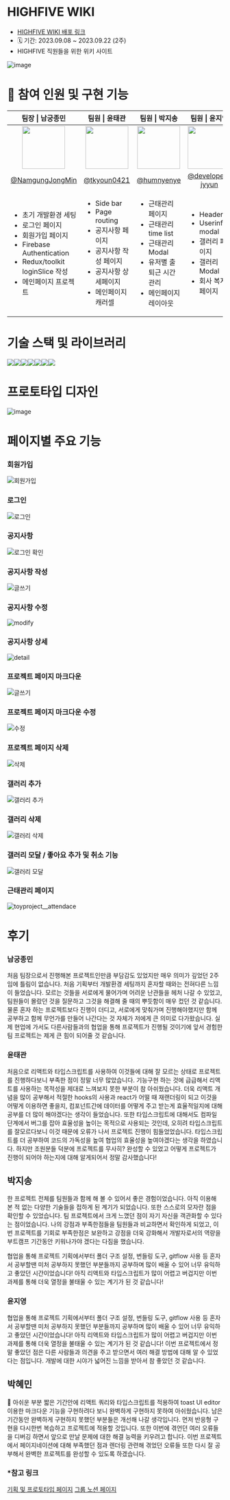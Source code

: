 # HIGHFIVE WIKI
- <a href="https://highfive-dev-4d7f4.firebaseapp.com/"> HIGHFIVE WIKI 배포 링크</a>
- 🗓 기간: 2023.09.08 ~ 2023.09.22 (2주)
- HIGHFIVE 직원들을 위한 위키 사이트

![image](https://github.com/NamgungJongMin/toy1/assets/100336573/99d2dab7-e26a-4e56-8905-d53dd1eb2e04)

# 👭 참여 인원 및 구현 기능
<table>
  <thead>
    <tr>
      <th align="center"> 팀장 | 남궁종민 </th>
      <th align="center"> 팀원 | 윤태관 </th>
      <th align="center"> 팀원 | 박지송 </th>
      <th align="center"> 팀원 | 윤지영 </th>
      <th align="center"> 팀원 | 박혜민 </th>
    </tr>
  </thead>
  <tbody>
    <tr>
      <td align="center">
        <a target="_blank" rel="noopener noreferrer nofollow" href="https://avatars.githubusercontent.com/u/100336573?v=4">
          <img src="https://avatars.githubusercontent.com/u/100336573?v=4" width="100" style="max-width: 100%;">
        </a>
      </td>
      <td align="center">
        <a target="_blank" rel="noopener noreferrer nofollow" href="https://avatars.githubusercontent.com/u/98436988?v=4">
          <img src="https://avatars.githubusercontent.com/u/98436988?v=4" width="100" style="max-width: 100%;">
        </a>
      </td>
      <td align="center">
        <a target="_blank" rel="noopener noreferrer nofollow" href="https://avatars.githubusercontent.com/u/106056638?v=4">
          <img src="https://avatars.githubusercontent.com/u/106056638?v=4" width="100" style="max-width: 100%;">
        </a>
      </td>
      <td align="center">
        <a target="_blank" rel="noopener noreferrer nofollow" href="https://avatars.githubusercontent.com/u/131247158?v=4">
          <img src="https://avatars.githubusercontent.com/u/131247158?v=4" width="100" style="max-width: 100%;">
        </a>
      </td>
      <td align="center">
        <a target="_blank" rel="noopener noreferrer nofollow" href="https://avatars.githubusercontent.com/u/137421610?v=4">
          <img src="https://avatars.githubusercontent.com/u/137421610?v=4" width="100" style="max-width: 100%;">
        </a>
      </td>
    </tr>
    <tr>
      <td align="center">
        <a href="https://github.com/NamgungJongMin">@NamgungJongMin</a>
      </td>
      <td align="center">
        <a href="https://github.com/tkyoun0421">@tkyoun0421</a>
      </td>
      <td align="center">
        <a href="https://github.com/humnyenye">@humnyenye</a>
      </td>
      <td align="center">
        <a href="https://github.com/developer-jyyun">@developer-jyyun</a>
      </td>
      <td align="center">
        <a href="https://github.com/IAMISTP">@IAMISTP</a>
      </td>
    </tr>
    <tr>
      <td>
        <ul>
          <li>초기 개발환경 세팅</li>
          <li>로그인 페이지</li>
          <li>회원가입 페이지</li>
          <li>Firebase Authentication</li>
          <li>Redux/toolkit loginSlice 작성</li>
          <li>메인페이지 프로젝트</li>
        </ul>
      </td>
      <td>
        <ul>
          <li>Side bar</li>
          <li>Page routing</li>
          <li>공지사항 페이지</li>
          <li>공지사항 작성 페이지</li>
          <li>공지사항 상세페이지</li>
          <li>메인페이지 캐러셀</li>
        </ul>
      </td>
      <td>
        <ul>
          <li>근태관리 페이지</li>
          <li>근태관리 time list</li>
          <li>근태관리 Modal</li>
          <li>유저별 출퇴근 시간 관리</li>
          <li>메인페이지 레이아웃</li>
        </ul>
      </td>
      <td>
        <ul>
          <li>Header</li>
          <li>Userinfo modal</li>
          <li>갤러리 페이지</li>
          <li>갤러리 Modal</li>
          <li>회사 복지 페이지</li>
        </ul>
      </td>
      <td>
        <ul>
          <li>프로젝트 페이지</li>
          <li>프로젝트 작성 페이지</li>
          <li>프로젝트 상세 페이지</li>
          <li>List box Component</li>
        </ul>
      </td>
    </tr>
  </tbody>
</table>

# 기술 스택 및 라이브러리
<div style="display: flex;">
  <img src="https://img.shields.io/badge/typescript-%23007ACC.svg?style=for-the-badge&logo=typescript&logoColor=white" />
  <img src="https://img.shields.io/badge/react-%2320232a?style=for-the-badge&logo=react&logoColor=%2361DAFB" />
  <img src="https://img.shields.io/badge/sass-CC6699?style=for-the-badge&logo=sass&logoColor=white" />
  <img src="https://img.shields.io/badge/github-181717?style=for-the-badge&logo=github&logoColor=white" />
  <img src="https://img.shields.io/badge/Firebase-%23039BE5.svg?style=for-the-badge&logo=Firebase" />
  <img src="https://img.shields.io/badge/Redux/toolkit-%23039BE5.svg?style=for-the-badge&logo=Redux" />
  <img src="https://img.shields.io/badge/REACTQUERY-FF4154.svg?style=for-the-badge&logo=reactquery&logoColor=white" />
</div>

# 프로토타입 디자인
![image](https://github.com/NamgungJongMin/toy1/assets/100336573/83a4ece9-6b6c-4515-8c2d-de03dba6bb14)

# 페이지별 주요 기능

### 회원가입
![회원가입](https://github.com/NamgungJongMin/toy1/assets/100336573/c64802b0-c900-43e4-bd27-931bc0e4a786)


### 로그인
![로그인](https://github.com/NamgungJongMin/toy1/assets/100336573/9ecc2edc-09e8-41e6-bc42-6655fdece71f)

### 공지사항
![로그인 확인](https://github.com/tkyoun0421/toy1/assets/98436988/3237f5d8-81ae-4dcc-86a3-d140029d77f4)

### 공지사항 작성
![글쓰기](https://github.com/tkyoun0421/toy1/assets/98436988/af67cc17-69a3-4450-b52c-dff8c1e2989d)

### 공지사항 수정
![modify](https://github.com/tkyoun0421/toy1/assets/98436988/39414f38-b649-4801-9dff-8f1d27f72801)

### 공지사항 상세
![detail](https://github.com/tkyoun0421/toy1/assets/98436988/f4dc887f-3817-44bf-94f9-84206be18843)

### 프로젝트 페이지 마크다운
![글쓰기](https://github.com/IAMISTP/toy1/assets/137421610/e3e4b29e-df04-4730-a157-7a30c2b37b2f)

### 프로젝트 페이지 마크다운 수정
![수정](https://github.com/IAMISTP/toy1/assets/137421610/befe9848-8c7f-4f44-baca-aedf0459f2e4)
 
### 프로젝트 페이지 삭제
![삭제](https://github.com/IAMISTP/toy1/assets/137421610/184d991c-7525-4996-a697-fbbaf714e60d)

### 갤러리 추가
![갤러리 추가](https://github.com/YFE-toy1-highfive/toy1/assets/100336573/f3bd2071-8112-429d-8a5a-f140d307ddff)

### 갤러리 삭제
![갤러리 삭제](https://github.com/YFE-toy1-highfive/toy1/assets/100336573/6889a3f6-5dfb-4f82-9afb-e1630c776117)

### 갤러리 모달 / 좋아요 추가 및 취소 기능
![갤러리 모달](https://github.com/YFE-toy1-highfive/toy1/assets/100336573/f1a88208-4a07-4daa-82c1-c045cd231693)


### 근태관리 페이지
![toyproject__attendace](https://github.com/humnyenye/toy1/assets/106056638/509c1018-3d6b-4320-9363-eeae89a1d754)

# 후기

### 남궁종민
처음 팀장으로서 진행해본 프로젝트인만큼 부담감도 있었지만 매우 의미가 깊었던 2주임에 틀림이 없습니다. 처음 기획부터 개발환경 세팅까지 혼자할 때와는 전혀다른 느낌이 들었습니다. 모르는 것들을 서로에게 물어가며 어려운 난관들을 헤처 나갈 수 있었고, 팀원들이 몰랐던 것을 질문하고 그것을 해결해 줄 때의 뿌듯함이 매우 컸던 것 같습니다. 물론 혼자 하는 프로젝트보다 진행이 더디고, 서로에게 맞춰가며 진행해야했지만 함께 공부하고 함께 무언가를 만들어 나간다는 것 자체가 저에게 큰 의미로 다가왔습니다. 실제 현업에 가서도 다른사람들과의 협업을 통해 프로젝트가 진행될 것이기에 앞서 경험한 팀 프로젝트는 제게 큰 힘이 되어줄 것 같습니다.

### 윤태관
처음으로 리액트와 타입스크립트를 사용하여 이것들에 대해 잘 모르는 상태로 프로젝트를 진행하다보니 부족한 점이 정말 너무 많았습니다. 기능구현 하는 것에 급급해서 리액트를 사용하는 목적성을 제대로 느껴보지 못한 부분이 참 아쉬웠습니다. 더욱 리액트 개념을 많이 공부해서 적절한 hooks의 사용과 react가 어떨 때 재랜더링이 되고 이것을 어떻게 이용하면 좋을지, 컴포넌트간에 데이터를 어떻게 주고 받는게 효율적일지에 대해 공부를 더 많이 해야겠다는 생각이 들었습니다. 또한 타입스크립트에 대해서도 컴파일 단계에서 버그를 잡아 효율성을 높이는 목적으로 사용되는 것인데, 오히려 타입스크립트를 잘모르다보니 이것 때문에 오류가 나서 프로젝트 진행이 힘들었었습니다. 타입스크립트를 더 공부하여 코드의 가독성을 높여 협업의 효율성을 높여야겠다는 생각을 하였습니다. 하지만 조원분들 덕분에 프로젝트를 무사히? 완성할 수 있었고 어떻게 프로젝트가 진행이 되어야 하는지에 대해 알게되어서 정말 감사했습니다!


## 박지송
한 프로젝트 전체를 팀원들과 함께 해 볼 수 있어서 좋은 경험이었습니다. 아직 이용해 본 적 없는 다양한 기술들을 접하게 된 계기가 되었습니다. 또한 스스로의 모자란 점을 확인할 수 있었습니다. 팀 프로젝트에서 크게 느꼈던 점이 자기 자신을 객관화할 수 있다는 점이었습니다. 나의 강점과 부족한점들을 팀원들과 비교하면서 확인하게 되었고, 이번 프로젝트를 기회로 부족한점은 보완하고 강점을 더욱 강화해서 개발자로서의 역량을 부트캠프 기간동안 키워나가야 겠다는 다짐을 했습니다.

협업을 통해 프로젝트 기획에서부터 폴더 구조 설정, 번들링 도구, gitflow 사용 등 혼자서 공부할땐 미처 공부하지 못했던 부분들까지 공부하며 많이 배울 수 있어 너무 유익하고 좋았던 시간이었습니다! 아직 리액트와 타입스크립트가 많이 어렵고 버겁지만 이번 과제를 통해 더욱 열정을 불태울 수 있는 계기가 된 것 같습니다!

### 윤지영
협업을 통해 프로젝트 기획에서부터 폴더 구조 설정, 번들링 도구, gitflow 사용 등 혼자서 공부할땐 미처 공부하지 못했던 부분들까지 공부하며 많이 배울 수 있어 너무 유익하고 좋았던 시간이었습니다! 아직 리액트와 타입스크립트가 많이 어렵고 버겁지만 이번 과제를 통해 더욱 열정을 불태울 수 있는 계기가 된 것 같습니다! 이번 프로젝트에서 정말 좋았던 점은 다른 사람들과 의견을 주고 받으면서 여러 해결 방법에 대해 알 수 있었다는 점입니다. 개발에 대한 시야가 넓어진 느낌을 받아서 참 좋았던 것 같습니다.

## 박혜민
🥹 아쉬운 부분
짧은 기간안에 리액트 쿼리와 타입스크립트를 적용하여 toast UI editor 이용한 마크다운 기능을 구현하려다 보니 완벽하게 구현하지 못하여 아쉬웠습니다. 남은 기간동안 완벽하게 구현하지 못했던 부분들은 개선해 나갈 생각입니다.
먼저 반응형 구현을 다시한번 복습하고 프로젝트에 적용할 것입니다. 또한 이번에 겪언던 여러 오류들을 디버깅 하면서 앞으로 만날 문제에 대한 해결 능력을 키우려고 합니다. 이번 프로젝트에서 페이지네이션에 대해 부족했던 점과 렌더링 관련해 겪었던 오류들 또한 다시 잘 공부해서 완벽한 프로젝트를 완성할 수 있도록 하겠습니다.

### *참고 링크
<a href="https://excalidraw.com/#room=7d052dc46c5fb15ba7f2,slqyQz_fa6h7-pLVPWX41A">기획 및 프로토타입 페이지</a>
<a href="https://www.notion.so/5-1c3d6b89ec454b48ad96d2f348f52e66">그룹 노션 페이지</a>
